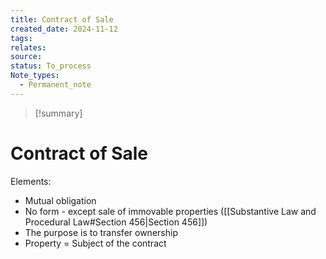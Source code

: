 ```yaml
---
title: Contract of Sale
created_date: 2024-11-12
tags: 
relates: 
source: 
status: To_process
Note_types:
  - Permanent_note
---
```

> [!summary]
> 

# Contract of Sale


Elements:
- Mutual obligation
- No form - except sale of immovable properties ([[Substantive Law and Procedural Law#Section 456|Section 456]])
- The purpose is to transfer ownership 
- Property = Subject of the contract
